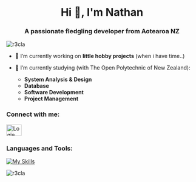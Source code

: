 <h1 align="center">Hi 👋, I'm Nathan</h1>
<h3 align="center">A passionate fledgling developer from Aotearoa NZ</h3>

<p align="left"> <img src="https://komarev.com/ghpvc/?username=r3cla&label=Profile%20views&color=0e75b6&style=flat" alt="r3cla" /> </p>

- 🔭 I’m currently working on **little hobby projects** (when i have time..)

- 🌱 I’m currently studying (with The Open Polytechnic of New Zealand):
  - **System Analysis & Design**
  - **Database**
  - **Software Development**
  - **Project Management**
<h3 align="left">Connect with me:</h3>
<p align="left">
<a href="https://bsky.app/profile/logie.nz" target="blank"><img align="center" src="https://bsky.app/static/favicon-32x32.png" alt="Logie on Bsky" height="30" width="40" /></a>
</p>

<h3 align="left">Languages and Tools:</h3>

[![My Skills](https://skillicons.dev/icons?i=js,html,css,ts,discord,docker,figma,git,github,githubactions,netlify,obsidian,react,supabase,vscode,vite,windows,mysql&theme=light&perline=6)](https://skillicons.dev)

<p><img align="center" src="https://github-readme-stats.vercel.app/api/top-langs?username=r3cla&show_icons=true&theme=tokyonight&locale=en&layout=compact" alt="r3cla" /></p>
